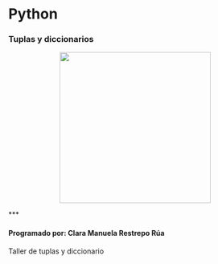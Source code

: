 # Python
### Tuplas y diccionarios

<p align="center">
  <img src="https://firebasestorage.googleapis.com/v0/b/pythonjuevescmrr.appspot.com/o/foto2.jpg?alt=media&token=e3deb92d-5a49-44ed-982f-7b97ba51dc10" width="300" height="300">
</p>
***

#### Programado por: Clara Manuela Restrepo Rúa 
Taller de tuplas y diccionario
